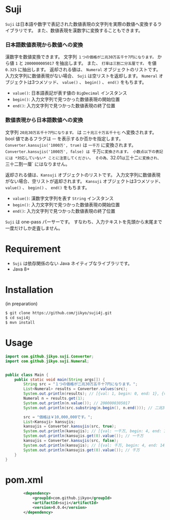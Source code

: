 # Suji

`Suji` は日本語や数字で表記された数値表現の文字列を実際の数値へ変換するライブラリです。
また、数値表現を漢数字に変換することもできます。


### 日本語数値表現から数値への変換

漢数字を数値変換できます。
文字列 `１つの価格が二兆30万五千十7円になります。` から値 `1` と `2000000005017` を抽出します。
また、 `打率は三割二分五厘です。` を値 `0.325` に抽出します。
返却される値は、 `Numeral` オブジェクトのリストです。
入力文字列に数値表現がない場合、 `Suji` は空リストを返却します。
`Numeral` オブジェクトは3つメソッド、 `value()` 、 `begin()` 、 `end()` をもちます。

* `value()`: 日本語表記が表す値の `BigDecimal` インスタンス
* `begin()`: 入力文字列で見つかった数値表現の開始位置
* `end()`: 入力文字列で見つかった数値表現の終了位置


### 数値表現から日本語数値への変換

文字列 `20兆30万五千十7円になります。` は `二十兆三十万五千十七` へ変換されます。
bool 値であるフラグは `一` を表示するか否かを指定します。
`Converter.kansujis('1000万', true)` は `一千万` に変換されます。
`Converter.kansujis('1000万', false) は `千万` に変換されます。
小数点以下の表記には *対応していない* ことに注意してください。
その為、 `32.01` は `三十二` に変換され、 `三十二割一厘` にはなりません。

返却される値は、`Kansuji` オブジェクトのリストです。
入力文字列に数値表現がない場合、空リストが返却されます。
`Kansuji` オブジェクトは3つメソッド、 `value()` 、 `begin()` 、 `end()` をもちます。

* `value()`: 漢数字文字列を表す `String` インスタンス
* `begin()`: 入力文字列で見つかった数値表現の開始位置
* `end()`: 入力文字列で見つかった数値表現の終了位置

`Suji` は one-pass パーサーです。
すなわち、入力テキストを先頭から末尾まで一度だけしか走査しません。


# Requirement

* `Suji` は依存関係のない Java ネイティブなライブラリです。
* Java 8+


# Installation

(in preparation)

```bash
$ git clone https://github.com/jikyo/suji4j.git
$ cd suji4j
$ mvn install
```


# Usage

```java
import com.github.jikyo.suji.Converter;
import com.github.jikyo.suji.Numeral;


public class Main {
    public static void main(String args[]) {
        String src = "１つの価格が二兆30万五千十7円になります。";
        List<Numeral> results = Converter.values(src);
        System.out.println(results); // [{val: 1, begin: 0, end: 1}, {val: 2000000305017, begin: 6, end: 15}]
        Numeral n = results.get(1);
        System.out.println(n.value()); // 2000000305017
        System.out.println(src.substring(n.begin(), n.end())); // 二兆30万五千十7

        src = "価格は￥10,000,000です。";
        List<Kansuji> kansujis;
        kansujis = Converter.kansujis(src, true);
        System.out.println(kansujis); // [{val: 一千万, begin: 4, end: 14}]
        System.out.println(kansujis.get(0).value()); // 一千万
        kansujis = Converter.kansujis(src, false);
        System.out.println(kansujis); // [{val: 千万, begin: 4, end: 14}]
        System.out.println(kansujis.get(0).value()); // 千万
    }
}
```


# pom.xml

```xml
        <dependency>
            <groupId>com.github.jikyo</groupId>
            <artifactId>suji</artifactId>
            <version>0.0.4</version>
        </dependency>
```